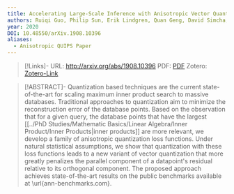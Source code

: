 ```yaml
---
title: Accelerating Large-Scale Inference with Anisotropic Vector Quantization
authors: Ruiqi Guo, Philip Sun, Erik Lindgren, Quan Geng, David Simcha, Felix Chern, Sanjiv Kumar
year: 2020
DOI: 10.48550/arXiv.1908.10396
aliases:
  - Anisotropic QUIPS Paper
---
```


>[!Links]-
>URL: http://arxiv.org/abs/1908.10396
>PDF: [PDF](../PDFs/guo2020.pdf)
>Zotero: [Zotero-Link](zotero://select/items/@guo2020)

>[!ABSTRACT]-
>Quantization based techniques are the current state-of-the-art for scaling maximum inner product search to massive databases. Traditional approaches to quantization aim to minimize the reconstruction error of the database points. Based on the observation that for a given query, the database points that have the largest [[../PhD Studies/Mathematic Basics/Linear Algebra/Inner Product/Inner Products|inner products]] are more relevant, we develop a family of anisotropic quantization loss functions. Under natural statistical assumptions, we show that quantization with these loss functions leads to a new variant of vector quantization that more greatly penalizes the parallel component of a datapoint's residual relative to its orthogonal component. The proposed approach achieves state-of-the-art results on the public benchmarks available at \url{ann-benchmarks.com}.

